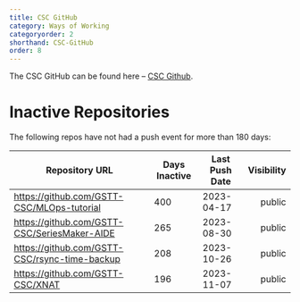 ```yaml
---
title: CSC GitHub
category: Ways of Working
categoryorder: 2
shorthand: CSC-GitHub
order: 8
---
```


The CSC GitHub can be found here – <a href="https://github.com/GSTT-CSC/">CSC Github</a>.

# Inactive Repositories

The following repos have not had a push event for more than 180 days:

| Repository URL | Days Inactive | Last Push Date | Visibility |
| --- | --- | --- | ---: |
| https://github.com/GSTT-CSC/MLOps-tutorial | 400 | 2023-04-17 | public |
| https://github.com/GSTT-CSC/SeriesMaker-AIDE | 265 | 2023-08-30 | public |
| https://github.com/GSTT-CSC/rsync-time-backup | 208 | 2023-10-26 | public |
| https://github.com/GSTT-CSC/XNAT | 196 | 2023-11-07 | public |

